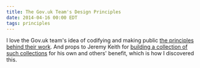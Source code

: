 ```yaml
---
title: The Gov.uk Team's Design Principles
date: 2014-04-16 00:00 EDT
tags: principles
---
```


I love the Gov.uk team's idea of codifying and making public [the principles behind their work](https://www.gov.uk/design-principles). And props to Jeremy Keith for [building a collection of such collections][1] for his own and others' benefit, which is how I discovered this.

 [1]: http://principles.adactio.com/
